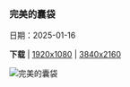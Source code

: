 ### 完美的囊袋

日期：2025-01-16

**下载**  |  [1920x1080](https://cn.bing.com/th?id=OHR.PelicanPortrait_ZH-CN1928504597_1920x1080.jpg)  |  [3840x2160](https://cn.bing.com/th?id=OHR.PelicanPortrait_ZH-CN1928504597_UHD.jpg)

![完美的囊袋](https://cn.bing.com/th?id=OHR.PelicanPortrait_ZH-CN1928504597_1920x1080.jpg "褐鹈鹕，圣地亚哥，加利福尼亚州，美国 (© Arthur Morris/BIRDS AS ART/Getty Images)")

